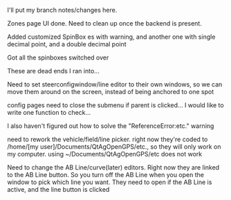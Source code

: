I'll put my branch notes/changes here.

Zones page UI done. Need to clean up once the backend is present.

Added customized SpinBox es with warning, and another one with single decimal point, and a double decimal point

Got all the spinboxes switched over

These are dead ends I ran into...

Need to set steerconfigwindow/line editor to their own windows, so we can move them around on the screen, instead of being anchored to one spot

config pages need to close the submenu if parent is clicked... I would like to write one function to check...

I also haven't figured out how to solve the "ReferenceError:etc." warning

need to rework the vehicle/field/line picker.
right now they're coded to /home/[my user]/Documents/QtAgOpenGPS/etc., so they will only work on my computer.
using ~/Documents/QtAgOpenGPS/etc does not work

Need to change the AB Line/curve(later) editors. 
Right now they are linked to the AB Line button.
So you turn off the AB Line when you open the window to pick which line you want. 
They need to open if the AB Line is active, and the line button is clicked
